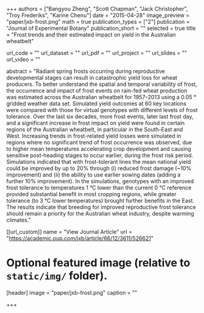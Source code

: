 +++
authors = ["Bangyou Zheng", "Scott Chapman", "Jack Christopher", "Troy Frederiks", "Karine Chenu"]
date = "2015-04-28"
image_preview = "paper/jxb-frost.png"
math = true
publication_types = ["2"]
publication = "Journal of Experimental Botany"
publication_short = ""
selected = true
title = "Frost trends and their estimated impact on yield in the Australian wheatbelt"

url_code = ""
url_dataset = ""
url_pdf = ""
url_project = ""
url_slides = ""
url_video = ""

abstract = "Radiant spring frosts occurring during reproductive developmental stages can result in catastrophic yield loss for wheat producers. To better understand the spatial and temporal variability of frost, the occurrence and impact of frost events on rain-fed wheat production was estimated across the Australian wheatbelt for 1957–2013 using a 0.05 ° gridded weather data set. Simulated yield outcomes at 60 key locations were compared with those for virtual genotypes with different levels of frost tolerance. Over the last six decades, more frost events, later last frost day, and a significant increase in frost impact on yield were found in certain regions of the Australian wheatbelt, in particular in the South-East and West. Increasing trends in frost-related yield losses were simulated in regions where no significant trend of frost occurrence was observed, due to higher mean temperatures accelerating crop development and causing sensitive post-heading stages to occur earlier, during the frost risk period. Simulations indicated that with frost-tolerant lines the mean national yield could be improved by up to 20% through (i) reduced frost damage (~10% improvement) and (ii) the ability to use earlier sowing dates (adding a further 10% improvement). In the simulations, genotypes with an improved frost tolerance to temperatures 1 °C lower than the current 0 °C reference provided substantial benefit in most cropping regions, while greater tolerance (to 3 °C lower temperatures) brought further benefits in the East. The results indicate that breeding for improved reproductive frost tolerance should remain a priority for the Australian wheat industry, despite warming climates."



[[url_custom]]
name = "View Journal Article"
url = "https://academic.oup.com/jxb/article/66/12/3611/526621"

# Optional featured image (relative to `static/img/` folder).
[header]
image = "paper/jxb-frost.png"
caption = ""

+++
